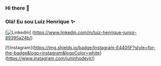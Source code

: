 ### Hi there 👋

### Olá! Eu sou Luiz Henrique ✨

[![Linkedin](https://img.shields.io/badge/LinkedIn-0077B5?style=for-the-badge&logo=linkedin&logoColor=white)] (https://www.linkedin.com/in/luiz-henrique-junior-89395a24b/)

[![Instagram](https://img.shields.io/badge/Instagram-E4405F?style=for-the-badge&logo=instagram&logoColor=white] (https://www.instagram.com/juninhodevjr/)

